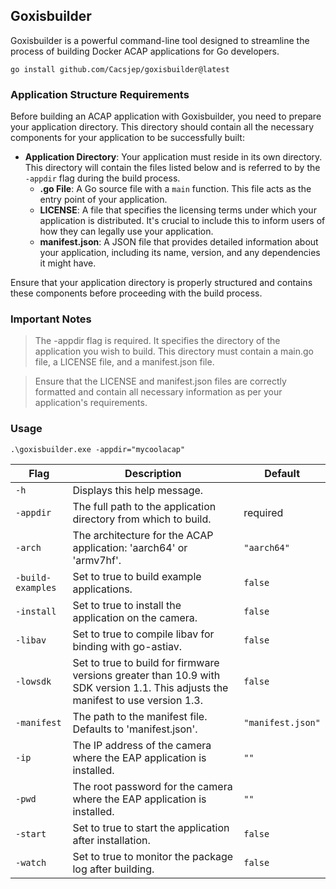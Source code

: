 ## Goxisbuilder

Goxisbuilder is a powerful command-line tool designed to streamline the process of building Docker ACAP applications for Go developers. 

```shell
go install github.com/Cacsjep/goxisbuilder@latest
```

### Application Structure Requirements
Before building an ACAP application with Goxisbuilder, you need to prepare your application directory. This directory should contain all the necessary components for your application to be successfully built:

- **Application Directory**: Your application must reside in its own directory. This directory will contain the files listed below and is referred to by the `-appdir` flag during the build process.
  - **.go File**: A Go source file with a `main` function. This file acts as the entry point of your application.
  - **LICENSE**: A file that specifies the licensing terms under which your application is distributed. It's crucial to include this to inform users of how they can legally use your application.
  - **manifest.json**: A JSON file that provides detailed information about your application, including its name, version, and any dependencies it might have.

Ensure that your application directory is properly structured and contains these components before proceeding with the build process.

### Important Notes
> The -appdir flag is required. It specifies the directory of the application you wish to build. This directory must contain a main.go file, a LICENSE file, and a manifest.json file.

> Ensure that the LICENSE and manifest.json files are correctly formatted and contain all necessary information as per your application's requirements.

### Usage

```shell
.\goxisbuilder.exe -appdir="mycoolacap"
```

| Flag              | Description                                                                                                                      | Default           |
| ----------------- | -------------------------------------------------------------------------------------------------------------------------------- | ----------------- |
| `-h`              | Displays this help message.                                                                                                      |                   |
| `-appdir`         | The full path to the application directory from which to build.                                                                  | required          |
| `-arch`           | The architecture for the ACAP application: 'aarch64' or 'armv7hf'.                                                               | `"aarch64"`       |
| `-build-examples` | Set to true to build example applications.                                                                                       | `false`           |
| `-install`        | Set to true to install the application on the camera.                                                                            | `false`           |
| `-libav`          | Set to true to compile libav for binding with go-astiav.                                                                         | `false`           |
| `-lowsdk`         | Set to true to build for firmware versions greater than 10.9 with SDK version 1.1. This adjusts the manifest to use version 1.3. | `false`           |
| `-manifest`       | The path to the manifest file. Defaults to 'manifest.json'.                                                                      | `"manifest.json"` |
| `-ip`             | The IP address of the camera where the EAP application is installed.                                                             | `""`              |
| `-pwd`            | The root password for the camera where the EAP application is installed.                                                         | `""`              |
| `-start`          | Set to true to start the application after installation.                                                                         | `false`           |
| `-watch`          | Set to true to monitor the package log after building.                                                                           | `false`           |
